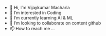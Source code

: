 - 👋 Hi, I’m Vijaykumar Macharla
- 👀 I’m interested in Coding
- 🌱 I’m currently learning AI & ML
- 💞️ I’m looking to collaborate on content github
- 📫 How to reach me ...

<!---
Vijay818686/Vijay818686 is a ✨ special ✨ repository because its `README.md` (this file) appears on your GitHub profile.
You can click the Preview link to take a look at your changes.
--->
